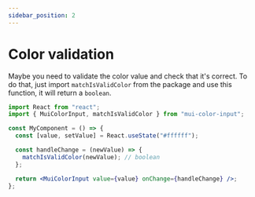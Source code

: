 ```yaml
---
sidebar_position: 2
---
```


# Color validation

Maybe you need to validate the color value and check that it's correct. To do that, just import `matchIsValidColor` from the package and use this function, it will return a `boolean`.

```jsx
import React from "react";
import { MuiColorInput, matchIsValidColor } from "mui-color-input";

const MyComponent = () => {
  const [value, setValue] = React.useState("#ffffff");

  const handleChange = (newValue) => {
    matchIsValidColor(newValue); // boolean
  };

  return <MuiColorInput value={value} onChange={handleChange} />;
};
```

